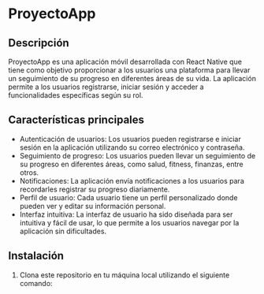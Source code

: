 # ProyectoApp

## Descripción
ProyectoApp es una aplicación móvil desarrollada con React Native que tiene como objetivo proporcionar a los usuarios una plataforma para llevar un seguimiento de su progreso en diferentes áreas de su vida. La aplicación permite a los usuarios registrarse, iniciar sesión y acceder a funcionalidades específicas según su rol.

## Características principales
- Autenticación de usuarios: Los usuarios pueden registrarse e iniciar sesión en la aplicación utilizando su correo electrónico y contraseña.
- Seguimiento de progreso: Los usuarios pueden llevar un seguimiento de su progreso en diferentes áreas, como salud, fitness, finanzas, entre otros.
- Notificaciones: La aplicación envía notificaciones a los usuarios para recordarles registrar su progreso diariamente.
- Perfil de usuario: Cada usuario tiene un perfil personalizado donde pueden ver y editar su información personal.
- Interfaz intuitiva: La interfaz de usuario ha sido diseñada para ser intuitiva y fácil de usar, lo que permite a los usuarios navegar por la aplicación sin dificultades.

## Instalación
1. Clona este repositorio en tu máquina local utilizando el siguiente comando:
